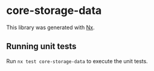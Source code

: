# core-storage-data

This library was generated with [Nx](https://nx.dev).

## Running unit tests

Run `nx test core-storage-data` to execute the unit tests.

